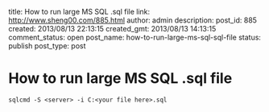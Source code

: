 title: How to run large MS SQL .sql file
link: http://www.sheng00.com/885.html
author: admin
description: 
post_id: 885
created: 2013/08/13 22:13:15
created_gmt: 2013/08/13 14:13:15
comment_status: open
post_name: how-to-run-large-ms-sql-sql-file
status: publish
post_type: post

# How to run large MS SQL .sql file

`sqlcmd -S <server> -i C:<your file here>.sql`